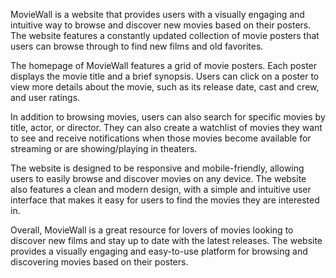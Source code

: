 MovieWall is a website that provides users with a visually engaging and intuitive way to browse and discover new movies based on their posters. The website features a constantly updated collection of movie posters that users can browse through to find new films and old favorites. 

The homepage of MovieWall features a grid of movie posters. Each poster displays the movie title and a brief synopsis. Users can click on a poster to view more details about the movie, such as its release date, cast and crew, and user ratings.

In addition to browsing movies, users can also search for specific movies by title, actor, or director. They can also create a watchlist of movies they want to see and receive notifications when those movies become available for streaming or are showing/playing in theaters.

The website is designed to be responsive and mobile-friendly, allowing users to easily browse and discover movies on any device. The website also features a clean and modern design, with a simple and intuitive user interface that makes it easy for users to find the movies they are interested in.

Overall, MovieWall is a great resource for lovers of movies looking to discover new films and stay up to date with the latest releases. The website provides a visually engaging and easy-to-use platform for browsing and discovering movies based on their posters.
